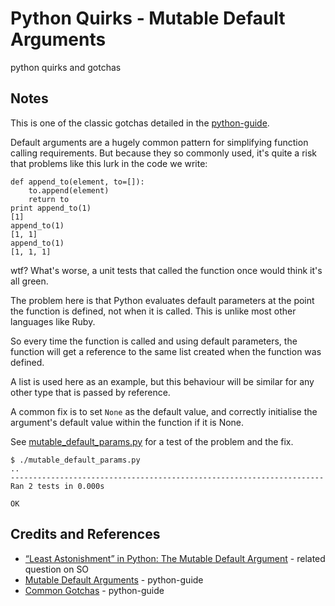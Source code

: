 # Python Quirks - Mutable Default Arguments

python quirks and gotchas


## Notes

This is one of the classic gotchas detailed in the [python-guide](http://docs.python-guide.org/en/latest/writing/gotchas/#mutable-default-arguments).


Default arguments are a hugely common pattern for simplifying function calling requirements.
But because they so commonly used, it's quite a risk that problems like this lurk in the code we write:

```
def append_to(element, to=[]):
    to.append(element)
    return to
print append_to(1)
[1]
append_to(1)
[1, 1]
append_to(1)
[1, 1, 1]
```

wtf? What's worse, a unit tests that called the function once would think it's all green.

The problem here is that Python evaluates default parameters at the point the function is defined, not when it is called.
This is unlike most other languages like Ruby.

So every time the function is called and using default parameters, the function will get a reference to the same list
created when the function was defined.

A list is used here as an example, but this behaviour will be similar for any other type that is passed by reference.

A common fix is to set `None` as the default value, and correctly initialise the argument's default value within the function if it is None.

See [mutable_default_params.py](./mutable_default_params.py) for a test of the problem and the fix.

```
$ ./mutable_default_params.py
..
----------------------------------------------------------------------
Ran 2 tests in 0.000s

OK
```

## Credits and References
* [“Least Astonishment” in Python: The Mutable Default Argument](http://stackoverflow.com/questions/1132941/least-astonishment-in-python-the-mutable-default-argument) - related question on SO
* [Mutable Default Arguments](http://docs.python-guide.org/en/latest/writing/gotchas/#mutable-default-arguments) - python-guide
* [Common Gotchas](http://docs.python-guide.org/en/latest/writing/gotchas/) - python-guide

